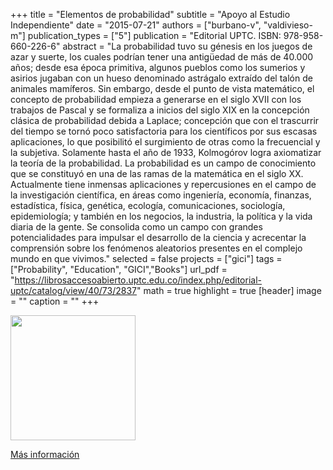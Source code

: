 +++
title = "Elementos de probabilidad"
subtitle = "Apoyo al Estudio Independiente"
date = "2015-07-21"
authors = ["burbano-v", "valdivieso-m"]
publication_types = ["5"]
publication = "Editorial UPTC. ISBN: 978-958-660-226-6"
abstract = "La probabilidad tuvo su génesis en los juegos de azar y suerte, los cuales podrían tener una antigüedad de más de 40.000 años; desde esa época primitiva, algunos pueblos como los sumerios y asirios jugaban con un hueso denominado astrágalo extraído del talón de animales mamíferos. Sin embargo, desde el punto de vista matemático, el concepto de probabilidad empieza a generarse en el siglo XVII con los trabajos de Pascal y se formaliza a inicios del siglo XIX en la concepción clásica de probabilidad debida a Laplace; concepción que con el trascurrir del tiempo se tornó poco satisfactoria para los científicos por sus escasas aplicaciones, lo que posibilitó el surgimiento de otras como la frecuencial y la subjetiva. Solamente hasta el año de 1933, Kolmogórov logra axiomatizar la teoría de la probabilidad. La probabilidad es un campo de conocimiento que se constituyó en una de las ramas de la matemática en el siglo XX. Actualmente tiene inmensas aplicaciones y repercusiones en el campo de la investigación científica, en áreas como ingeniería, economía, finanzas, estadística, física, genética, ecología, comunicaciones, sociología, epidemiología; y también en los negocios, la industria, la política y la vida diaria de la gente. Se consolida como un campo con grandes potencialidades para impulsar el desarrollo de la ciencia y acrecentar la comprensión sobre los fenómenos aleatorios presentes en el complejo mundo en que vivimos."
selected = false
projects = ["gici"]
tags = ["Probability", "Education", "GICI","Books"]
url_pdf = "https://librosaccesoabierto.uptc.edu.co/index.php/editorial-uptc/catalog/view/40/73/2837"
math = true
highlight = true
[header]
image = ""
caption = ""
+++

<img src="https://librosaccesoabierto.uptc.edu.co/public/presses/1/submission_40_24_coverImage_es_ES_t.jpg" width=200>

[Más información](https://librosaccesoabierto.uptc.edu.co/index.php/editorial-uptc/catalog/book/40)
